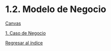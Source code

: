 # 1.2. Modelo de Negocio

[Canvas](1/1.2/canvas.png)


[1. Caso de Negocio](../1.md)

[Regresar al índice](../README.md)

